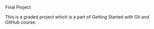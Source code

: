 Final Project

This is a graded project which is a part of Getting Started with Git and GitHub course.

